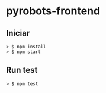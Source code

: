 # pyrobots-frontend

## Iniciar

```
> $ npm install
> $ npm start
```

## Run test

```
> $ npm test
```
